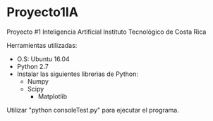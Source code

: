 # Proyecto1IA

Proyecto #1
Inteligencia Artificial
Instituto Tecnológico de Costa Rica

Herramientas utilizadas:
- O.S: Ubuntu 16.04
- Python 2.7
- Instalar las siguientes librerias de Python:
     + Numpy
     + Scipy
	   + Matplotlib

Utilizar "python consoleTest.py" para ejecutar el programa.

